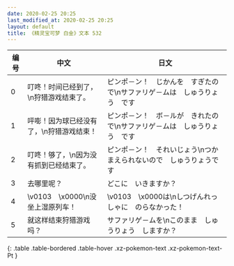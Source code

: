 ```yaml
---
date: 2020-02-25 20:25
last_modified_at: 2020-02-25 20:25
layout: default
title: 《精灵宝可梦 白金》文本 532
---
```

| 编号 | 中文 | 日文 |
| ---- | ---- | ---- |
| 0 | 叮咚！时间已经到了，\n狩猎游戏结束了。 | ピンポ－ン！　じかんを　すぎたので\nサファリゲ－ムは　しゅうりょう　です |
| 1 | 呯嘭！因为球已经没有了，\n狩猎游戏结束！ | ピンポ－ン！　ボ－ルが　きれたので\nサファリゲ－ムは　しゅうりょう　です |
| 2 | 叮咚！够了，\n因为没有抓到已经结束了。 | ピンポ－ン！　それいじょう\nつかまえられないので　しゅうりょうです |
| 3 | 去哪里呢？ | どこに　いきますか？ |
| 4 | \v0103　\x0000\n没坐上湿原列车！ | \v0103　\x0000は\nしつげんれっしゃに　のらなかった！ |
| 5 | 就这样结束狩猎游戏吗？ | サファリゲ－ムを\nこのまま　しゅうりょう　しますか？ |
{: .table .table-bordered .table-hover .xz-pokemon-text .xz-pokemon-text-Pt }